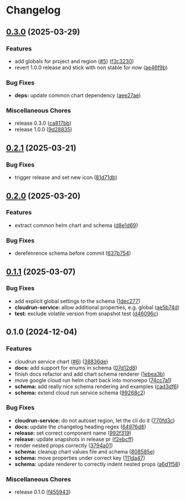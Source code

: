 # Changelog

## [0.3.0](https://github.com/helmless/google-cloudrun-charts/compare/google-cloudrun-service-v0.2.1...google-cloudrun-service-v0.3.0) (2025-03-29)


### Features

* add globals for project and region ([#5](https://github.com/helmless/google-cloudrun-charts/issues/5)) ([f3c3230](https://github.com/helmless/google-cloudrun-charts/commit/f3c3230732bc65c06c17825c7d7d46351b803033))
* revert 1.0.0 release and stick with non stable for now ([ae46f9b](https://github.com/helmless/google-cloudrun-charts/commit/ae46f9baf3016dd66f6e0dc1a9c3185c3b2a584e))


### Bug Fixes

* **deps:** update common chart dependency ([aee27ae](https://github.com/helmless/google-cloudrun-charts/commit/aee27ae4108575f429a0578c4742a17a490ff371))


### Miscellaneous Chores

* release 0.3.0 ([ca817bb](https://github.com/helmless/google-cloudrun-charts/commit/ca817bbc14b8aa186cb931188a475e414b043273))
* release 1.0.0 ([9d28835](https://github.com/helmless/google-cloudrun-charts/commit/9d28835f7d426e028019a850f9cb784341d0a898))

## [0.2.1](https://github.com/helmless/helmless/compare/google-cloudrun-service-v0.2.0...google-cloudrun-service-v0.2.1) (2025-03-21)


### Bug Fixes

* trigger release and set new icon ([81d71db](https://github.com/helmless/helmless/commit/81d71db60bcbf5f405fe8bc6711b38b3f81454f2))

## [0.2.0](https://github.com/helmless/helmless/compare/google-cloudrun-service-v0.1.1...google-cloudrun-service-v0.2.0) (2025-03-20)


### Features

* extract common helm chart and schema ([d8e1d69](https://github.com/helmless/helmless/commit/d8e1d69f6cda8832236b2daba71f0c8439b50a8c))


### Bug Fixes

* derefenrence schema before commit ([637b754](https://github.com/helmless/helmless/commit/637b7546f2e9356d67f1b0c15b48de0031107bfa))

## [0.1.1](https://github.com/helmless/helmless/compare/google-cloudrun-service-v0.1.0...google-cloudrun-service-v0.1.1) (2025-03-07)


### Bug Fixes

* add explicit global settings to the schema ([1dec277](https://github.com/helmless/helmless/commit/1dec27734d27032f73b739b002bd363b33dd1007))
* **cloudrun-service:** allow additional properties, e.g. global ([ae5b74d](https://github.com/helmless/helmless/commit/ae5b74d7d5aac054ef254eab35a11f677e3edb24))
* **test:** exclude volatile version from snapshot test ([d46096c](https://github.com/helmless/helmless/commit/d46096c4d219864e50c5bb51916981b310283329))

## 0.1.0 (2024-12-04)


### Features

* cloudrun service chart ([#6](https://github.com/helmless/helmless/issues/6)) ([38836de](https://github.com/helmless/helmless/commit/38836dedf6fc86e5c6ec955c9d515ceec6251df8))
* **docs:** add support for enums in schema ([07d12d8](https://github.com/helmless/helmless/commit/07d12d8f0f7aa9701841987c2e2c5268cefef080))
* finish docs refactor and add chart schema renderer ([1ebea3b](https://github.com/helmless/helmless/commit/1ebea3bc94bb21e68eb89453494269b83e6c6c70))
* move google cloud run helm chart back into monorepo ([74cc7a1](https://github.com/helmless/helmless/commit/74cc7a1589cc0f272155508bdf6e78761ac69551))
* **schema:** add really nice schema rendering and examples ([cad3df6](https://github.com/helmless/helmless/commit/cad3df6694e7710d0694939048dd985a2a2ee664))
* **schema:** extend cloud run service schema ([99268c2](https://github.com/helmless/helmless/commit/99268c220d6aeba55e90442bb0f25a80f7af5773))


### Bug Fixes

* **cloudrun-service:** do not autoset region, let the cli do it ([770fd3c](https://github.com/helmless/helmless/commit/770fd3cbdbc2b4a4dbedc7fe7d7a2241ba7d4809))
* **docs:** update the changelog heading regex ([64976d8](https://github.com/helmless/helmless/commit/64976d84ab85f219f8b8f8690a9b725c4b1bc3b6))
* **release:** set correct component name ([992f319](https://github.com/helmless/helmless/commit/992f319bae98c6020508a1dd49126852badedccb))
* **release:** update snapshots in release pr ([f2ebcff](https://github.com/helmless/helmless/commit/f2ebcff110e7f690c226b50330767573e57a672b))
* render nested props correctly ([3794a01](https://github.com/helmless/helmless/commit/3794a01add8fe7b28ea516428d3a9c0b5e0d131f))
* **schema:** cleanup chart values file and schema ([808585e](https://github.com/helmless/helmless/commit/808585ec0475c486b81e18bd9114e3741ca7e9c7))
* **schema:** move properties under correct key ([111da47](https://github.com/helmless/helmless/commit/111da479fb84c75dbd0fd3afbd1c5f02d19a424a))
* **schema:** update renderer to correctly indent nested props ([a6d1f58](https://github.com/helmless/helmless/commit/a6d1f58405e109e40648988a37ac800d608e23d0))


### Miscellaneous Chores

* release 0.1.0 ([f455943](https://github.com/helmless/helmless/commit/f455943078e9462aa1de9937a575a0f644174866))
